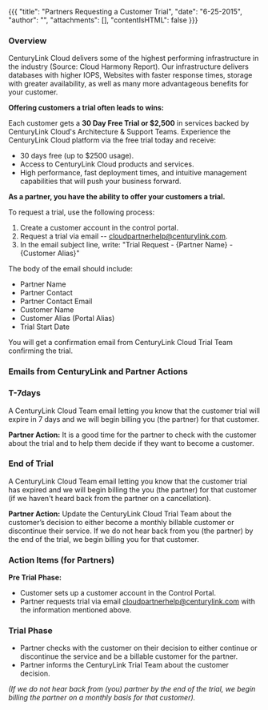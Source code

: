{{{
  "title": "Partners Requesting a Customer Trial",
  "date": "6-25-2015",
  "author": "",
  "attachments": [],
  "contentIsHTML": false
}}}

### Overview
CenturyLink Cloud delivers some of the highest performing infrastructure in the industry (Source: Cloud Harmony Report).
Our infrastructure delivers databases with higher IOPS, Websites with faster response times, storage with greater availability, as well as many more advantageous benefits for your customer.

**Offering customers a trial often leads to wins:**

Each customer gets a **30 Day Free Trial or $2,500** in services backed by CenturyLink Cloud's Architecture & Support Teams.
Experience the CenturyLink Cloud platform via the free trial today and receive:
* 30 days free (up to $2500 usage).
* Access to CenturyLink Cloud products and services.
* High performance, fast deployment times, and intuitive management capabilities that will push your business forward.

**As a partner, you have the ability to offer your customers a trial.**

To request a trial, use the following process:
1. Create a customer account in the control portal.
2. Request a trial via email -- [cloudpartnerhelp@centurylink.com](mailto:cloudpartnerhelp@centurylink.com).
3. In the email subject line, write: "Trial Request - {Partner Name} - {Customer Alias}"

The body of the email should include:
* Partner Name
* Partner Contact
* Partner Contact Email
* Customer Name
* Customer Alias (Portal Alias)
* Trial Start Date

You will get a confirmation email from CenturyLink Cloud Trial Team confirming the trial.

### Emails from CenturyLink and Partner Actions

### T-7days
A CenturyLink Cloud Team email letting you know that the customer trial will expire in 7 days and we will begin billing you (the partner) for that customer.

**Partner Action:** It is a good time for the partner to check with the customer about the trial and to help them decide if they want to become a customer.

### End of Trial
A CenturyLink Cloud Team email letting you know that the customer trial has expired and we will begin billing the you (the partner) for that customer (if we haven't heard back from the partner on a cancellation).

**Partner Action:** Update the CenturyLink Cloud Trial Team about the customer’s decision to either become
a monthly billable customer or discontinue their service. If we do not hear back from you (the partner) by the end of the trial, we begin billing you for that customer.

### Action Items (for Partners)

**Pre Trial Phase:**
* Customer sets up a customer account in the Control Portal.
* Partner requests trial via email [cloudpartnerhelp@centurylink.com](mailto:cloudpartnerhelp@centurylink.com) with the information mentioned above.

### Trial Phase
* Partner checks with the customer on their decision to either continue or discontinue the service and be a billable customer for the partner.
* Partner informs the CenturyLink Trial Team about the customer decision.

*(If we do not hear back from (you) partner by the end of the trial, we begin billing the partner on a monthly basis for that customer).*
